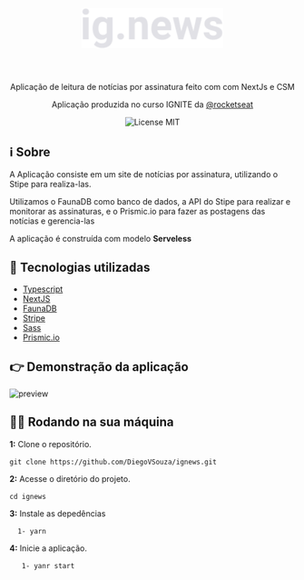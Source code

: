 <h1 align="center">
<br>
  <img src="./public/images/logo.svg" alt="logo" width="250">
<br>
<br>
</h1>

<p align="center">Aplicação de leitura de notícias por assinatura feito com com NextJs e CSM </p> 
 <p align="center">Aplicação produzida no curso IGNITE da <a href="https://www.rocketseat.com.br/">@rocketseat</a> </p>

<p align="center">
    <img src="https://img.shields.io/badge/License-MIT-blue.svg" alt="License MIT">
  </a>  
</p>

## ℹ Sobre 

<p>A Aplicação consiste em um site de notícias por assinatura, utilizando o Stipe para realiza-las.
</p>
<p>
  Utilizamos o FaunaDB como banco de dados, a API do Stipe para realizar e monitorar as assinaturas, e o Prismic.io para fazer as postagens das notícias e gerencia-las
 </p>
 <p>A aplicação é construída com modelo <strong>Serveless</strong></p>

## 🚀 Tecnologias utilizadas
- [Typescript](https://www.typescriptlang.org/)
- [NextJS](https://nextjs.org/)
- [FaunaDB](https://fauna.com/)
- [Stripe](https://stripe.com/docs/payments)
- [Sass](https://sass-lang.com/)
- [Prismic.io](https://prismic.io/)


## 👉 Demonstração da aplicação
  <img src="./public/preview.png" alt="preview">

## 👨‍💻 Rodando na sua máquina

**1:** Clone o repositório.

```
git clone https://github.com/DiegoVSouza/ignews.git

```

**2:** Acesse o diretório do projeto.

```
cd ignews
```

**3:** Instale as depedências
```
  1- yarn

```
**4:** Inicie a aplicação.
```
   1- yanr start
   
```

